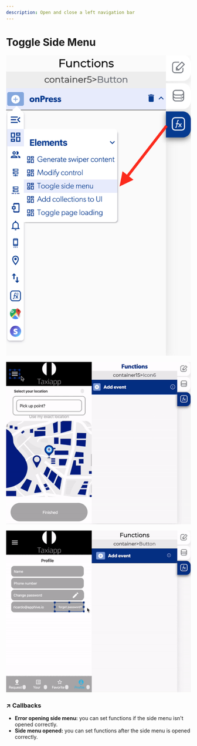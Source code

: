 ```yaml
---
description: Open and close a left navigation bar
---
```


# Toggle Side Menu

![](../../../.gitbook/assets/captura-de-pantalla-2020-02-10-a-la-s-10.22.52.png)

![Activate the function toggle side menu to open the side menu. ](../../../.gitbook/assets/ezgif.com-video-to-gif-7%20%282%29.gif)

![The user can open the side menu when he press the button.](../../../.gitbook/assets/ezgif.com-video-to-gif-8.gif)



### ↗ Callbacks <a id="entry-vars"></a>

* **Error opening side menu:** you can set functions if the side menu isn't opened correctly.
* **Side menu opened:** you can set functions after the side menu is opened correctly.


